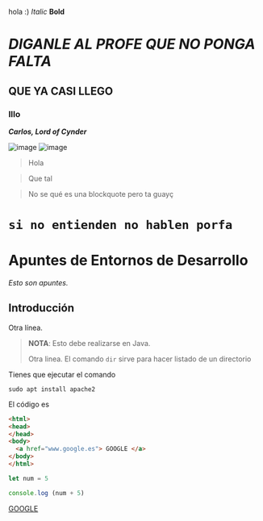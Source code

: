 hola :)
_Italic_
**Bold**
# _DIGANLE AL PROFE QUE NO PONGA FALTA_
## QUE YA CASI LLEGO
### Illo
_**Carlos, Lord of Cynder**_


![image](https://github.com/DavidCarmonaA/EntornosDesarrollo/assets/145712055/a5217394-ced2-477c-9b9d-94ae01bf881b)
![image](https://github.com/DavidCarmonaA/EntornosDesarrollo/assets/145712055/aee2b98a-e42c-43db-b0cf-086b3bc8c3ab)

>Hola

>Que tal

>No se qué es una blockquote pero ta guayç

# `si no entienden no hablen porfa`




# Apuntes de Entornos de Desarrollo

*Esto son apuntes.*

## Introducción

Otra línea.

>**NOTA**: Esto debe realizarse en Java.
>
>Otra linea.
>El comando `dir` sirve para hacer listado de un directorio


Tienes que ejecutar el comando

`sudo apt install apache2`

El código es
```html
<html>
<head>
</head>
<body>
  <a href="www.google.es"> GOOGLE </a>
</body>
</html>
```

```javascript
let num = 5

console.log (num + 5)
```

[GOOGLE](wwww.google.es)
